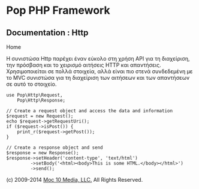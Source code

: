 Pop PHP Framework
=================

Documentation : Http
--------------------

Home

Η συνιστώσα Http παρέχει έναν εύκολο στη χρήση API για τη διαχείριση,
την πρόσβαση και το χειρισμό αιτήσεις HTTP και απαντήσεις.
Χρησιμοποιείται σε πολλά στοιχεία, αλλά είναι πιο στενά συνδεδεμένη με
το MVC συνιστώσα για τη διαχείριση των αιτήσεων και των απαντήσεων σε
αυτό το στοιχείο.

    use Pop\Http\Request,
        Pop\Http\Response;

    // Create a request object and access the data and information
    $request = new Request();
    echo $request->getRequestUri();
    if ($request->isPost()) {
        print_r($request->getPost());
    }

    // Create a response object and send
    $response = new Response();
    $response->setHeader('content-type', 'text/html')
             ->setBody('<html><body>This is some HTML.</body></html>')
             ->send();

\(c) 2009-2014 [Moc 10 Media, LLC.](http://www.moc10media.com) All
Rights Reserved.
